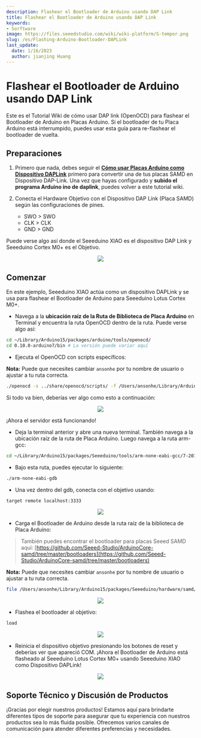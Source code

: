 ```yaml
---
description: Flashear el Bootloader de Arduino usando DAP Link
title: Flashear el Bootloader de Arduino usando DAP Link
keywords:
- Sorftware
image: https://files.seeedstudio.com/wiki/wiki-platform/S-tempor.png
slug: /es/Flashing-Arduino-Bootloader-DAPLink
last_update:
  date: 1/16/2023
  author: jianjing Huang
---
```


# Flashear el Bootloader de Arduino usando DAP Link

Este es el Tutorial Wiki de cómo usar DAP link (OpenOCD) para flashear el Bootloader de Arduino en Placas Arduino. Si el bootloader de tu Placa Arduino está interrumpido, puedes usar esta guía para re-flashear el bootloader de vuelta.

## Preparaciones

1. Primero que nada, debes seguir el [**Cómo usar Placas Arduino como Dispositivo DAPLink**](https://wiki.seeedstudio.com/es/Arduino-DAPLink/) primero para convertir una de tus placas SAMD en Dispositivo DAP-Link. Una vez que hayas configurado y **subido el programa Arduino ino de daplink**, puedes volver a este tutorial wiki.

2. Conecta el Hardware Objetivo con el Dispositivo DAP Link (Placa SAMD) según las configuraciones de pines.

     - SWO > SWO
     - CLK > CLK
     - GND > GND

Puede verse algo así donde el Seeeduino XIAO es el dispositivo DAP Link y Seeeduino Cortex M0+ es el Objetivo.

<div align="center"><img src="https://files.seeedstudio.com/wiki/DAPlink-example/examples.png"/></div>

## Comenzar

En este ejemplo, Seeeduino XIAO actúa como un dispositivo DAPLink y se usa para flashear el Bootloader de Arduino para Seeeduino Lotus Cortex M0+.

- Navega a la **ubicación raíz de la Ruta de Biblioteca de Placa Arduino** en Terminal y encuentra la ruta OpenOCD dentro de la ruta. Puede verse algo así:

```sh
cd ~/Library/Arduino15/packages/arduino/tools/openocd/
cd 0.10.0-arduino7/bin # La versión puede variar aquí
```

- Ejecuta el OpenOCD con scripts específicos:

**Nota:** Puede que necesites cambiar `ansonhe` por tu nombre de usuario o ajustar a tu ruta correcta.

```sh
./openocd -s ../share/openocd/scripts/ -f /Users/ansonhe/Library/Arduino15/packages/Seeeduino/hardware/samd/1.7.9/variants/arduino_zero/openocd_scripts/arduino_zero.cfg
```

Si todo va bien, deberías ver algo como esto a continuación:

<div align="center"><img src="https://files.seeedstudio.com/wiki/DAPlink-example/server.png"/></div>

¡Ahora el servidor está funcionando!

- Deja la terminal anterior y abre una nueva terminal. También navega a la ubicación raíz de la ruta de Placa Arduino. Luego navega a la ruta arm-gcc:

```sh
cd ~/Library/Arduino15/packages/Seeeduino/tools/arm-none-eabi-gcc/7-2017q4/bin
```

- Bajo esta ruta, puedes ejecutar lo siguiente:

```sh
./arm-none-eabi-gdb
```

- Una vez dentro del gdb, conecta con el objetivo usando:

```sh
target remote localhost:3333
```

<div align="center"><img src="https://files.seeedstudio.com/wiki/DAPlink-example/target.png"/></div>

- Carga el Bootloader de Arduino desde la ruta raíz de la biblioteca de Placa Arduino:

> También puedes encontrar el bootloader para placas Seeed SAMD aquí: [https://github.com/Seeed-Studio/ArduinoCore-samd/tree/master/bootloaders](https://github.com/Seeed-Studio/ArduinoCore-samd/tree/master/bootloaders)

**Nota:** Puede que necesites cambiar `ansonhe` por tu nombre de usuario o ajustar a tu ruta correcta.

```sh
file /Users/ansonhe/Library/Arduino15/packages/Seeeduino/hardware/samd/1.7.9/bootloaders/zero/samd21_sam_ba.elf
```

<div align="center"><img src="https://files.seeedstudio.com/wiki/DAPlink-example/file.png"/></div>

- Flashea el bootloader al objetivo:

```sh
load
```

<div align="center"><img src="https://files.seeedstudio.com/wiki/DAPlink-example/load.png"/></div>

- Reinicia el dispositivo objetivo presionando los botones de reset y deberías ver que apareció COM. ¡Ahora el Bootloader de Arduino está flasheado al Seeeduino Lotus Cortex M0+ usando Seeeduino XIAO como Dispositivo DAPLink!

<div align="center"><img src="https://files.seeedstudio.com/wiki/DAPlink-example/ports.png"/></div>

## Soporte Técnico y Discusión de Productos

¡Gracias por elegir nuestros productos! Estamos aquí para brindarte diferentes tipos de soporte para asegurar que tu experiencia con nuestros productos sea lo más fluida posible. Ofrecemos varios canales de comunicación para atender diferentes preferencias y necesidades.

<div class="button_tech_support_container">
<a href="https://forum.seeedstudio.com/" class="button_forum"></a> 
<a href="https://www.seeedstudio.com/contacts" class="button_email"></a>
</div>

<div class="button_tech_support_container">
<a href="https://discord.gg/eWkprNDMU7" class="button_discord"></a> 
<a href="https://github.com/Seeed-Studio/wiki-documents/discussions/69" class="button_discussion"></a>
</div>